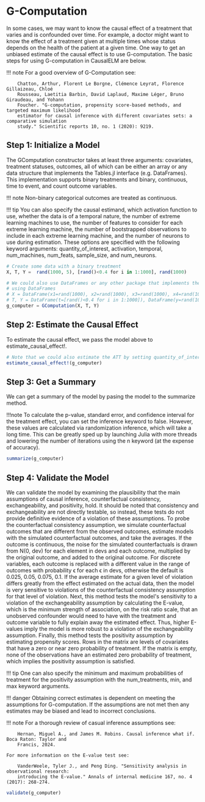 # G-Computation
In some cases, we may want to know the causal effect of a treatment that varies and is 
confounded over time. For example, a doctor might want to know the effect of a treatment 
given at multiple times whose status depends on the health of the patient at a given time. 
One way to get an unbiased estimate of the causal effect is to use G-computation. The basic 
steps for using G-computation in CausalELM are below.

!!! note 
    For a good overview of G-Computation see:
    
        Chatton, Arthur, Florent Le Borgne, Clémence Leyrat, Florence Gillaizeau, Chloé 
        Rousseau, Laetitia Barbin, David Laplaud, Maxime Léger, Bruno Giraudeau, and Yohann 
        Foucher. "G-computation, propensity score-based methods, and targeted maximum likelihood 
        estimator for causal inference with different covariates sets: a comparative simulation 
        study." Scientific reports 10, no. 1 (2020): 9219.

## Step 1: Initialize a Model
The GComputation constructor takes at least three arguments: covariates, treatment statuses, 
outcomes, all of which can be either an array or any data structure that implements the 
Tables.jl interface (e.g. DataFrames). This implementation supports binary treatments and 
binary, continuous, time to event, and count outcome variables.

!!! note
    Non-binary categorical outcomes are treated as continuous.

!!! tip
    You can also specify the causal estimand, which activation function to use, whether the 
    data is of a temporal nature, the number of extreme learning machines to use, the 
    number of features to consider for each extreme learning machine, the number of 
    bootstrapped observations to include in each extreme learning machine, and the number of 
    neurons to use during estimation. These options are specified with the following keyword 
    arguments: quantity\_of\_interest, activation, temporal, num\_machines, num\_feats, 
    sample\_size, and num\_neurons.

```julia
# Create some data with a binary treatment
X, T, Y =  rand(1000, 5), [rand()<0.4 for i in 1:1000], rand(1000)

# We could also use DataFrames or any other package that implements the Tables.jl API
# using DataFrames
# X = DataFrame(x1=rand(1000), x2=rand(1000), x3=rand(1000), x4=rand(1000), x5=rand(1000))
# T, Y = DataFrame(t=[rand()<0.4 for i in 1:1000]), DataFrame(y=rand(1000))
g_computer = GComputation(X, T, Y)
```

## Step 2: Estimate the Causal Effect
To estimate the causal effect, we pass the model above to estimate_causal_effect!.
```julia
# Note that we could also estimate the ATT by setting quantity_of_interest="ATT"
estimate_causal_effect!(g_computer)
```

## Step 3: Get a Summary
We can get a summary of the model by pasing the model to the summarize method.

!!!note
    To calculate the p-value, standard error, and confidence interval for the treatment 
    effect, you can set the inference keyword to false. However, these values are calculated 
    via randomization inference, which will take a long time. This can be greatly sped up by 
    launching Julia with more threads and lowering the number of iterations using the n 
    keyword (at the expense of accuracy).

```julia
summarize(g_computer)
```

## Step 4: Validate the Model
We can validate the model by examining the plausibility that the main assumptions of causal 
inference, counterfactual consistency, exchangeability, and positivity, hold. It should be 
noted that consistency and exchangeability are not directly testable, so instead, these 
tests do not provide definitive evidence of a violation of these assumptions. To probe the 
counterfactual consistency assumption, we simulate counterfactual outcomes that are 
different from the observed outcomes, estimate models with the simulated counterfactual 
outcomes, and take the averages. If the outcome is continuous, the noise for the simulated 
counterfactuals is drawn from N(0, dev) for each element in devs and each outcome, 
multiplied by the original outcome, and added to the original outcome. For discrete 
variables, each outcome is replaced with a different value in the range of outcomes with 
probability ϵ for each ϵ in devs, otherwise the default is 0.025, 0.05, 0.075, 0.1. If the 
average estimate for a given level of violation differs greatly from the effect estimated on 
the actual data, then the model is very sensitive to violations of the counterfactual 
consistency assumption for that level of violation. Next, this method tests the model's 
sensitivity to a violation of the exchangeability assumption by calculating the E-value, 
which is the minimum strength of association, on the risk ratio scale, that an unobserved 
confounder would need to have with the treatment and outcome variable to fully explain away 
the estimated effect. Thus, higher E-values imply the model is more robust to a violation of 
the exchangeability assumption. Finally, this method tests the positivity assumption by 
estimating propensity scores. Rows in the matrix are levels of covariates that have a zero 
or near zero probability of treatment. If the matrix is empty, none of the observations have 
an estimated zero probability of treatment, which implies the positivity assumption is 
satisfied.

!!! tip
    One can also specify the minimum and maximum probabilities of treatment for the 
    positivity assumption with the num\_treatments, min, and max keyword arguments.

!!! danger
    Obtaining correct estimates is dependent on meeting the assumptions for G-computation. 
    If the assumptions are not met then any estimates may be biased and lead to incorrect 
    conclusions.

!!! note
    For a thorough review of casual inference assumptions see:

        Hernan, Miguel A., and James M. Robins. Causal inference what if. Boca Raton: Taylor and 
        Francis, 2024. 

    For more information on the E-value test see:
    
        VanderWeele, Tyler J., and Peng Ding. "Sensitivity analysis in observational research: 
        introducing the E-value." Annals of internal medicine 167, no. 4 (2017): 268-274.


```julia
validate(g_computer)
```